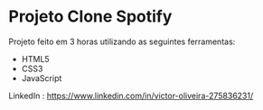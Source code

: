 # Projeto Clone Spotify

Projeto feito em 3 horas utilizando as seguintes ferramentas:

- HTML5
- CSS3
- JavaScript

LinkedIn : https://www.linkedin.com/in/victor-oliveira-275836231/
